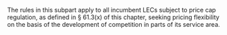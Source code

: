 The rules in this subpart apply to all incumbent LECs subject to price cap regulation, as defined in § 61.3(x) of this chapter, seeking pricing flexibility on the basis of the development of competition in parts of its service area.

